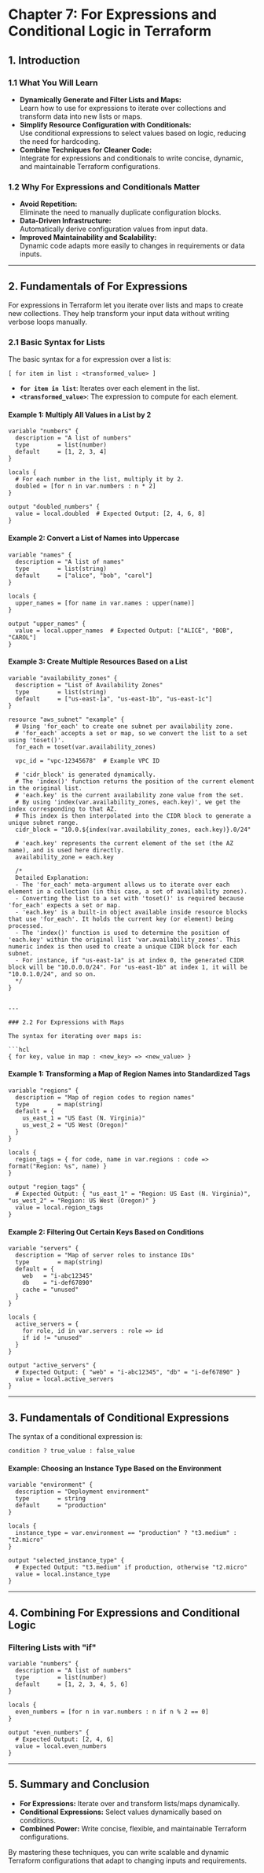 # Chapter 7: For Expressions and Conditional Logic in Terraform

## 1. Introduction

### 1.1 What You Will Learn
- **Dynamically Generate and Filter Lists and Maps:**  
  Learn how to use for expressions to iterate over collections and transform data into new lists or maps.
- **Simplify Resource Configuration with Conditionals:**  
  Use conditional expressions to select values based on logic, reducing the need for hardcoding.
- **Combine Techniques for Cleaner Code:**  
  Integrate for expressions and conditionals to write concise, dynamic, and maintainable Terraform configurations.

### 1.2 Why For Expressions and Conditionals Matter
- **Avoid Repetition:**  
  Eliminate the need to manually duplicate configuration blocks.
- **Data-Driven Infrastructure:**  
  Automatically derive configuration values from input data.
- **Improved Maintainability and Scalability:**  
  Dynamic code adapts more easily to changes in requirements or data inputs.

---

## 2. Fundamentals of For Expressions

For expressions in Terraform let you iterate over lists and maps to create new collections. They help transform your input data without writing verbose loops manually.

### 2.1 Basic Syntax for Lists

The basic syntax for a for expression over a list is:

```hcl
[ for item in list : <transformed_value> ]
```

- **`for item in list`**: Iterates over each element in the list.
- **`<transformed_value>`**: The expression to compute for each element.

#### **Example 1: Multiply All Values in a List by 2**

```hcl
variable "numbers" {
  description = "A list of numbers"
  type        = list(number)
  default     = [1, 2, 3, 4]
}

locals {
  # For each number in the list, multiply it by 2.
  doubled = [for n in var.numbers : n * 2]
}

output "doubled_numbers" {
  value = local.doubled  # Expected Output: [2, 4, 6, 8]
}
```

#### **Example 2: Convert a List of Names into Uppercase**

```hcl
variable "names" {
  description = "A list of names"
  type        = list(string)
  default     = ["alice", "bob", "carol"]
}

locals {
  upper_names = [for name in var.names : upper(name)]
}

output "upper_names" {
  value = local.upper_names  # Expected Output: ["ALICE", "BOB", "CAROL"]
}
```

#### **Example 3: Create Multiple Resources Based on a List**

```hcl
variable "availability_zones" {
  description = "List of Availability Zones"
  type        = list(string)
  default     = ["us-east-1a", "us-east-1b", "us-east-1c"]
}

resource "aws_subnet" "example" {
  # Using 'for_each' to create one subnet per availability zone.
  # 'for_each' accepts a set or map, so we convert the list to a set using 'toset()'.
  for_each = toset(var.availability_zones)
  
  vpc_id = "vpc-12345678"  # Example VPC ID
  
  # 'cidr_block' is generated dynamically.
  # The 'index()' function returns the position of the current element in the original list.
  # 'each.key' is the current availability zone value from the set.
  # By using 'index(var.availability_zones, each.key)', we get the index corresponding to that AZ.
  # This index is then interpolated into the CIDR block to generate a unique subnet range.
  cidr_block = "10.0.${index(var.availability_zones, each.key)}.0/24"
  
  # 'each.key' represents the current element of the set (the AZ name), and is used here directly.
  availability_zone = each.key
  
  /*
  Detailed Explanation:
  - The 'for_each' meta-argument allows us to iterate over each element in a collection (in this case, a set of availability zones).
  - Converting the list to a set with 'toset()' is required because 'for_each' expects a set or map.
  - 'each.key' is a built-in object available inside resource blocks that use 'for_each'. It holds the current key (or element) being processed.
  - The 'index()' function is used to determine the position of 'each.key' within the original list 'var.availability_zones'. This numeric index is then used to create a unique CIDR block for each subnet.
  - For instance, if "us-east-1a" is at index 0, the generated CIDR block will be "10.0.0.0/24". For "us-east-1b" at index 1, it will be "10.0.1.0/24", and so on.
  */
}


---

### 2.2 For Expressions with Maps

The syntax for iterating over maps is:

```hcl
{ for key, value in map : <new_key> => <new_value> }
```

#### **Example 1: Transforming a Map of Region Names into Standardized Tags**

```hcl
variable "regions" {
  description = "Map of region codes to region names"
  type        = map(string)
  default = {
    us_east_1 = "US East (N. Virginia)"
    us_west_2 = "US West (Oregon)"
  }
}

locals {
  region_tags = { for code, name in var.regions : code => format("Region: %s", name) }
}

output "region_tags" {
  # Expected Output: { "us_east_1" = "Region: US East (N. Virginia)", "us_west_2" = "Region: US West (Oregon)" }
  value = local.region_tags
}
```

#### **Example 2: Filtering Out Certain Keys Based on Conditions**

```hcl
variable "servers" {
  description = "Map of server roles to instance IDs"
  type        = map(string)
  default = {
    web   = "i-abc12345"
    db    = "i-def67890"
    cache = "unused"
  }
}

locals {
  active_servers = {
    for role, id in var.servers : role => id
    if id != "unused"
  }
}

output "active_servers" {
  # Expected Output: { "web" = "i-abc12345", "db" = "i-def67890" }
  value = local.active_servers
}
```

---

## 3. Fundamentals of Conditional Expressions

The syntax of a conditional expression is:

```hcl
condition ? true_value : false_value
```

#### **Example: Choosing an Instance Type Based on the Environment**

```hcl
variable "environment" {
  description = "Deployment environment"
  type        = string
  default     = "production"
}

locals {
  instance_type = var.environment == "production" ? "t3.medium" : "t2.micro"
}

output "selected_instance_type" {
  # Expected Output: "t3.medium" if production, otherwise "t2.micro"
  value = local.instance_type
}
```

---

## 4. Combining For Expressions and Conditional Logic

### **Filtering Lists with "if"**

```hcl
variable "numbers" {
  description = "A list of numbers"
  type        = list(number)
  default     = [1, 2, 3, 4, 5, 6]
}

locals {
  even_numbers = [for n in var.numbers : n if n % 2 == 0]
}

output "even_numbers" {
  # Expected Output: [2, 4, 6]
  value = local.even_numbers
}
```

---

## 5. Summary and Conclusion

- **For Expressions:** Iterate over and transform lists/maps dynamically.
- **Conditional Expressions:** Select values dynamically based on conditions.
- **Combined Power:** Write concise, flexible, and maintainable Terraform configurations.

By mastering these techniques, you can write scalable and dynamic Terraform configurations that adapt to changing inputs and requirements.
